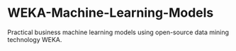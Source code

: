 # WEKA-Machine-Learning-Models
Practical business machine learning models using open-source data mining technology WEKA.
